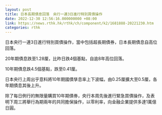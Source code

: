 ```yaml
---
layout: post
title: 日本長期債息回落　央行一連3日進行特別買債操作
date: 2022-12-30 12:56:16.000000000 +08:00
link: https://news.rthk.hk/rthk/ch/component/k2/1681888-20221230.htm
categories: rthk
---
```


日本央行一連3日進行特別買債操作，當中包括超長期債券，日本長期債息自高位回落。

20年期債息跌至1.28厘，比昨日跌4個基點，自逾8年高位回落。

10年期債息跌4.5個基點，跌至0.41厘。

日本央行上周出乎意料將10年期國債孳息率上下波幅，由0.25厘擴大至0.5厘，各年期債息其後上升。

除了每日例行的無限量購買10年期債券，央行本周先後進行緊急買債操作，及表明下周三將舉行為期兩年的共同擔保操作，以零利率，向金融企業提供多達1萬億日圓。
